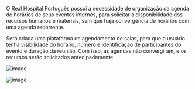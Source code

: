 O Real Hospital Português possui a necessidade de organização da agenda de horários de seus eventos internos, para solicitar a disponibilidade dos recursos humanos e materiais, sem que haja convergência de horários com uma agenda recorrente.

Será criada uma plataforma de agendamento de salas, para que o usuário tenha visibilidade do horário, número e identificação de participantes do evento e duração da reunião. Com isso, as agendas não convergiram, e os recursos serão solicitados antecipadamente.

![image](https://user-images.githubusercontent.com/100159089/220226733-4d49f83a-41d3-44b6-b98b-ac93485dfe0b.png)

![image](https://user-images.githubusercontent.com/100159089/220226959-ebb9f91f-c3c2-458e-9184-fe4848d3f1f6.png)

